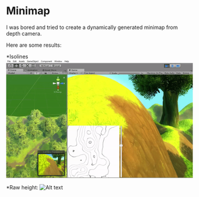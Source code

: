 # Minimap
I was bored and tried to create a dynamically generated minimap from depth camera.

Here are some results:

*Isolines
![Alt text](/LinesPreview.gif?raw=true "Preview")

*Raw height:
![Alt text](/HeightPreview.gif?raw=true "Preview")